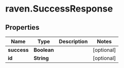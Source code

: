 # raven.SuccessResponse

## Properties
Name | Type | Description | Notes
------------ | ------------- | ------------- | -------------
**success** | **Boolean** |  | [optional] 
**id** | **String** |  | [optional] 


